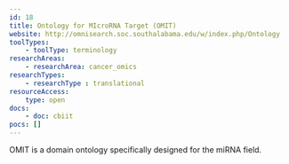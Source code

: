 ```yaml
---
id: 18
title: Ontology for MIcroRNA Target (OMIT)
website: http://omnisearch.soc.southalabama.edu/w/index.php/Ontology 
toolTypes:
    - toolType: terminology
researchAreas:
    - researchArea: cancer_omics
researchTypes:
    - researchType : translational
resourceAccess:
    type: open
docs:
    - doc: cbiit
pocs: []        
---
```

OMIT is a domain ontology specifically designed for the miRNA field.
